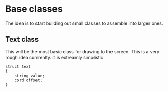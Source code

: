 # Base classes
The idea is to start building out small classes to assemble into larger ones. 

## Text class
This will be the most basic class for drawing to the screen.
This is a very rough idea currrenlty. it is extreamly simplistic
````
struct text
{
	string value;
	cord offset;
}

````
